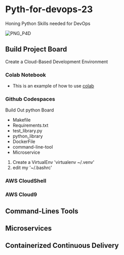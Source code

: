 # Pyth-for-devops-23
Honing Python Skills needed for DevOps

![PNG_P4D](https://user-images.githubusercontent.com/50235388/230630033-bb528803-be76-457d-afb8-fa2eb5dd763d.png)

## Build Project Board

Create a Cloud-Based Development Environment

### Colab Notebook

* This is an example of how to use [colab](https://github.com/NamsyJay/Pyth-for-devops-23/blob/main/starting_pydevops_23.ipynb)

### Github Codespaces

Build Out python Board

* Makefile 
* Requirements.txt
* test_library.py
* python_library
* DockerFile
* command-line-tool
* Microservice

1. Create a VirtualEnv 'virtualenv ~/.venv'
2. edit my '~/.bashrc' 

### AWS CloudShell
### AWS Cloud9


## Command-Lines Tools

## Microservices

## Containerized Continuous Delivery
